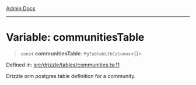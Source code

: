 [Admin Docs](/)

***

# Variable: communitiesTable

> `const` **communitiesTable**: `PgTableWithColumns`\<\{\}\>

Defined in: [src/drizzle/tables/communities.ts:11](https://github.com/syedali237/talawa-api/blob/aa4e819f67def774740606c7a534dc013cdfe393/src/drizzle/tables/communities.ts#L11)

Drizzle orm postgres table definition for a community.
